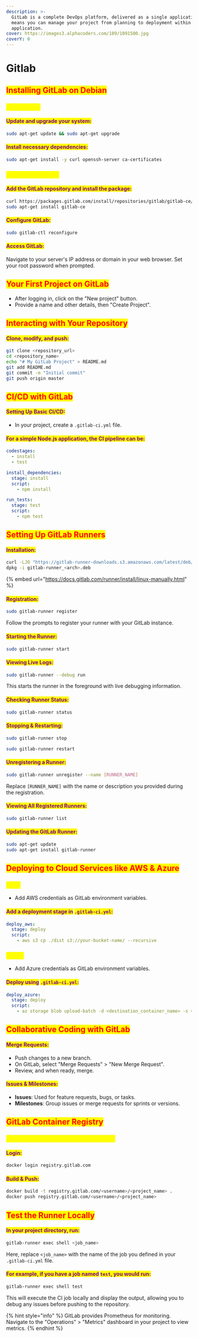 ```yaml
---
description: >-
  GitLab is a complete DevOps platform, delivered as a single application. This
  means you can manage your project from planning to deployment within one
  application.
cover: https://images3.alphacoders.com/109/1091500.jpg
coverY: 0
---
```


# Gitlab

## <mark style="color:red;">I</mark><mark style="color:red;">**nstalling GitLab on Debian**</mark>

### <mark style="color:yellow;">**Preparation**</mark>

#### <mark style="color:purple;">Update and upgrade your system:</mark>

```bash
sudo apt-get update && sudo apt-get upgrade
```

#### <mark style="color:purple;">Install necessary dependencies:</mark>

```bash
sudo apt-get install -y curl openssh-server ca-certificates
```

### <mark style="color:yellow;">**GitLab Installation**</mark>

#### <mark style="color:purple;">Add the GitLab repository and install the package:</mark>

```bash
curl https://packages.gitlab.com/install/repositories/gitlab/gitlab-ce/script.deb.sh | sudo bash
sudo apt-get install gitlab-ce
```

#### <mark style="color:purple;">Configure GitLab:</mark>

```bash
sudo gitlab-ctl reconfigure
```

#### <mark style="color:purple;">Access GitLab:</mark>&#x20;

Navigate to your server's IP address or domain in your web browser. Set your root password when prompted.

## <mark style="color:red;">**Your First Project on GitLab**</mark>

* After logging in, click on the "New project" button.
* Provide a name and other details, then "Create Project".

## <mark style="color:red;">**Interacting with Your Repository**</mark>

#### <mark style="color:purple;">Clone, modify, and push:</mark>

```bash
git clone <repository_url>
cd <repository_name>
echo "# My GitLab Project" > README.md
git add README.md
git commit -m "Initial commit"
git push origin master
```

## <mark style="color:red;">**CI/CD with GitLab**</mark>

#### <mark style="color:purple;">**Setting Up Basic CI/CD:**</mark>

* In your project, create a `.gitlab-ci.yml` file.

#### <mark style="color:purple;">For a simple Node.js application, the CI pipeline can be:</mark>

```yaml
codestages:
  - install
  - test

install_dependencies:
  stage: install
  script:
    - npm install

run_tests:
  stage: test
  script:
    - npm test
```

## <mark style="color:red;">**Setting Up GitLab Runners**</mark>

#### <mark style="color:purple;">**Installation**</mark><mark style="color:purple;">:</mark>

```bash
curl -LJO "https://gitlab-runner-downloads.s3.amazonaws.com/latest/deb/gitlab-runner_${arch}.deb"
dpkg -i gitlab-runner_<arch>.deb
```

{% embed url="https://docs.gitlab.com/runner/install/linux-manually.html" %}

#### <mark style="color:purple;">**Registration**</mark><mark style="color:purple;">:</mark>

```bash
sudo gitlab-runner register
```

Follow the prompts to register your runner with your GitLab instance.

#### <mark style="color:purple;">**Starting the Runner**</mark><mark style="color:purple;">:</mark>

```bash
sudo gitlab-runner start
```

#### <mark style="color:purple;">**Viewing Live Logs:**</mark>

```bash
sudo gitlab-runner --debug run
```

This starts the runner in the foreground with live debugging information.

#### <mark style="color:purple;">**Checking Runner Status:**</mark>

```bash
sudo gitlab-runner status
```

#### <mark style="color:purple;">**Stopping & Restarting:**</mark>

```bash
sudo gitlab-runner stop
```

```bash
sudo gitlab-runner restart
```

#### <mark style="color:purple;">**Unregistering a Runner:**</mark>

```bash
sudo gitlab-runner unregister --name [RUNNER_NAME]
```

Replace `[RUNNER_NAME]` with the name or description you provided during the registration.

#### <mark style="color:purple;">**Viewing All Registered Runners:**</mark>

```bash
sudo gitlab-runner list
```

#### <mark style="color:purple;">**Updating the GitLab Runner:**</mark>

```bash
sudo apt-get update
sudo apt-get install gitlab-runner
```

## <mark style="color:red;">**Deploying to Cloud Services like AWS & Azure**</mark>

### <mark style="color:yellow;">**AWS**</mark>

* Add AWS credentials as GitLab environment variables.

#### <mark style="color:purple;">Add a deployment stage in</mark> <mark style="color:purple;"></mark><mark style="color:purple;">`.gitlab-ci.yml`</mark><mark style="color:purple;">:</mark>

```yaml
deploy_aws:
  stage: deploy
  script:
    - aws s3 cp ./dist s3://your-bucket-name/ --recursive
```

### <mark style="color:yellow;">**Azure**</mark>

* Add Azure credentials as GitLab environment variables.

#### <mark style="color:purple;">Deploy using</mark> <mark style="color:purple;"></mark><mark style="color:purple;">`.gitlab-ci.yml`</mark><mark style="color:purple;">:</mark>

```yaml
deploy_azure:
  stage: deploy
  script:
    - az storage blob upload-batch -d <destination_container_name> -s <source_directory>
```

## <mark style="color:red;">**Collaborative Coding with GitLab**</mark>

#### <mark style="color:purple;">**Merge Requests:**</mark>

* Push changes to a new branch.
* On GitLab, select "Merge Requests" > "New Merge Request".
* Review, and when ready, merge.

#### <mark style="color:purple;">**Issues & Milestones:**</mark>

* **Issues**: Used for feature requests, bugs, or tasks.
* **Milestones**: Group issues or merge requests for sprints or versions.

## <mark style="color:red;">**GitLab Container Registry**</mark>

### <mark style="color:yellow;">Manage Docker images within GitLab</mark>

#### <mark style="color:purple;">**Login**</mark><mark style="color:purple;">:</mark>

```bash
docker login registry.gitlab.com
```

#### <mark style="color:purple;">**Build & Push**</mark><mark style="color:purple;">:</mark>

```bash
docker build -t registry.gitlab.com/<username>/<project_name> .
docker push registry.gitlab.com/<username>/<project_name>
```

## <mark style="color:red;">Test the Runner Locally</mark>

#### <mark style="color:purple;">**In your project directory, run**</mark><mark style="color:purple;">:</mark>

```bash
gitlab-runner exec shell <job_name>
```

Here, replace `<job_name>` with the name of the job you defined in your `.gitlab-ci.yml` file.

#### <mark style="color:purple;">For example, if you have a job named</mark> <mark style="color:purple;"></mark><mark style="color:purple;">`test`</mark><mark style="color:purple;">, you would run:</mark>

```bash
gitlab-runner exec shell test
```

This will execute the CI job locally and display the output, allowing you to debug any issues before pushing to the repository.

{% hint style="info" %}
GitLab provides Prometheus for monitoring. Navigate to the "Operations" > "Metrics" dashboard in your project to view metrics.
{% endhint %}
